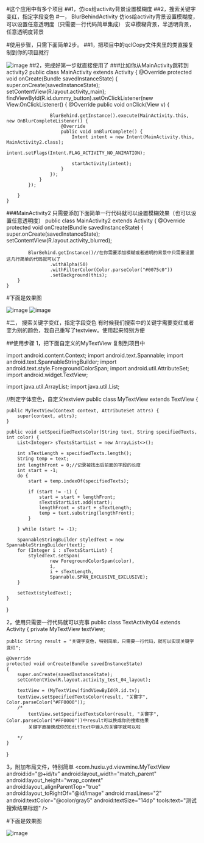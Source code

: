 #这个应用中有多个项目
	##1，仿ios给activity背景设置模糊度
	##2，搜索关键字变红，指定字段变色
#一， BlurBehindActivity
	仿ios给activity背景设置模糊度，可以设置任意透明度（只需要一行代码简单集成）
安卓模糊背景，半透明背景，任意透明度背景


#使用步骤，只需下面简单2步。
##1，把项目中的qclCopy文件夹里的类直接复制到你的项目就行

![image](https://github.com/qiushi123/BlurBehindActivity/blob/master/images_qcl/qcl.png?raw=true)
##2，完成好第一步就直接使用了
###比如你从MainActivity跳转到activity2
	public class MainActivity extends Activity {
		@Override
		protected void onCreate(Bundle savedInstanceState) {
			super.onCreate(savedInstanceState);
			setContentView(R.layout.activity_main);
			findViewById(R.id.dummy_button).setOnClickListener(new View.OnClickListener() {
				@Override
				public void onClick(View v) {

					BlurBehind.getInstance().execute(MainActivity.this, new OnBlurCompleteListener() {
						@Override
						public void onBlurComplete() {
							Intent intent = new Intent(MainActivity.this, MainActivity2.class);
							intent.setFlags(Intent.FLAG_ACTIVITY_NO_ANIMATION);

							startActivity(intent);
						}
					});
				}
			});

		}
	}
	
###MainActivity2 只需要添加下面简单一行代码就可以设置模糊效果（也可以设置任意透明度）
	public class MainActivity2 extends Activity {
		@Override
		protected void onCreate(Bundle savedInstanceState) {
			super.onCreate(savedInstanceState);
			setContentView(R.layout.activity_blurred);

			BlurBehind.getInstance()//在你需要添加模糊或者透明的背景中只需要设置这几行简单的代码就可以了
					.withAlpha(50)
					.withFilterColor(Color.parseColor("#0075c0"))
					.setBackground(this);
		}
	}

#下面是效果图

![image](https://github.com/qiushi123/BlurBehindActivity/blob/master/images_qcl/blur-behind-before.png?raw=true) ![image](https://github.com/qiushi123/BlurBehindActivity/blob/master/images_qcl/blur-behind-after.png?raw=true)


#二， 搜索关键字变红，指定字段变色
	有时候我们搜索中的关键字需要变红或者变为别的颜色，我自己重写了textview。使用起来特别方便

##使用步骤
1，把下面自定义的MyTextView 复制到项目中

import android.content.Context;
import android.text.Spannable;
import android.text.SpannableStringBuilder;
import android.text.style.ForegroundColorSpan;
import android.util.AttributeSet;
import android.widget.TextView;

import java.util.ArrayList;
import java.util.List;

//制定字体变色，自定义textview
public class MyTextView extends TextView {

    public MyTextView(Context context, AttributeSet attrs) {
        super(context, attrs);
    }

    public void setSpecifiedTextsColor(String text, String specifiedTexts, int color) {
        List<Integer> sTextsStartList = new ArrayList<>();

        int sTextLength = specifiedTexts.length();
        String temp = text;
        int lengthFront = 0;//记录被找出后前面的字段的长度
        int start = -1;
        do {
            start = temp.indexOf(specifiedTexts);

            if (start != -1) {
                start = start + lengthFront;
                sTextsStartList.add(start);
                lengthFront = start + sTextLength;
                temp = text.substring(lengthFront);
            }

        } while (start != -1);

        SpannableStringBuilder styledText = new SpannableStringBuilder(text);
        for (Integer i : sTextsStartList) {
            styledText.setSpan(
                    new ForegroundColorSpan(color),
                    i,
                    i + sTextLength,
                    Spannable.SPAN_EXCLUSIVE_EXCLUSIVE);
        }

        setText(styledText);
    }
}

2，使用只需要一行代码就可以完事
public class TextActivity04 extends Activity
{
    private MyTextView textView;
     
    public String result = "关键字变色，特别简单，只需要一行代码，就可以实现关键字变红";
     
    @Override
    protected void onCreate(Bundle savedInstanceState)
    {
        super.onCreate(savedInstanceState);
        setContentView(R.layout.activity_test_04_layout);
         
        textView = (MyTextView)findViewById(R.id.tv);
        textView.setSpecifiedTextsColor(result, "关键字", Color.parseColor("#FF0000"));
		/*
			textView.setSpecifiedTextsColor(result, "关键字", Color.parseColor("#FF0000"))中result可以换成你的搜索结果
			关键字直接换成你的EditText中输入的关键字就可以啦
		
		*/
    }
}




3，附加布局文件，特别简单
	 <com.huxiu.yd.viewmine.MyTextView
        android:id="@+id/tv"
        android:layout_width="match_parent"
        android:layout_height="wrap_content"
        android:layout_alignParentTop="true"
        android:layout_toRightOf="@id/image"
        android:maxLines="2"
        android:textColor="@color/gray5"
        android:textSize="14dp"
        tools:text="测试搜索结果标题" />

#下面是效果图

![image](https://github.com/qiushi123/BlurBehindActivity/blob/master/images_qcl/2015031808522296.png) 
	
	
	
	
	
